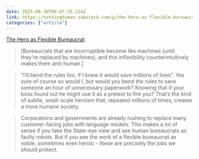```yaml
---
date: 2025-06-30T09:07:25.214Z
link: https://nothinghuman.substack.com/p/the-hero-as-flexible-bureaucrat
categories: ["article"]
---
```

[The Hero as Flexible Bureaucrat](https://nothinghuman.substack.com/p/the-hero-as-flexible-bureaucrat)

> [Bureaucrats that are incorruptible become like machines (until they're replaced by machines), and this inflexibility counterintuitively makes them anti-human.]

> “I’d bend the rules too, if I knew it would save millions of lives”. Yes sure of course so would I, but would you bend the rules to save someone an hour of unnecessary paperwork? Knowing that if your boss found out he might use it as a pretext to fire you? That’s the kind of subtle, small-scale heroism that, repeated millions of times, creates a more humane society.

> Corporations and governments are already rushing to replace many customer-facing jobs with language models. This makes a lot of sense if you take the State-eye view and see human bureaucrats as faulty robots. But if you see the work of a flexible bureaucrat as noble, sometimes even heroic - these are precisely the jobs we should protect.
